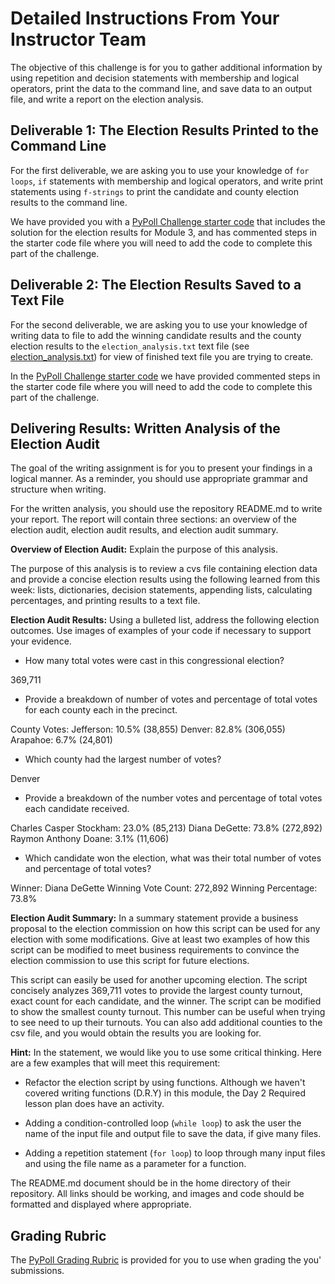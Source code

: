 # Detailed Instructions From Your Instructor Team

The objective of this challenge is for you to gather additional information by using repetition and decision statements with membership and logical operators, print the data to the command line, and save data to an output file, and write a report on the election analysis.

## Deliverable 1: The Election Results Printed to the Command Line

For the first deliverable, we are asking you to use your knowledge of `for loops`, `if` statements with membership and logical operators, and write print statements using `f-strings` to print the candidate and county election results to the command line.

We have provided you with a [PyPoll Challenge starter code](./Resources/Starter_code/PyPoll_challenge_starter_code.py) that includes the solution for the election results for Module 3, and has commented steps in the starter code file where you will need to add the code to complete this part of the challenge.

## Deliverable 2: The Election Results Saved to a Text File

For the second deliverable, we are asking you to use your knowledge of writing data to file to add the winning candidate results and the county election results to the `election_analysis.txt` text file (see [election_analysis.txt](./Analysis/election_analysis.txt)) for view of finished text file you are trying to create.

In the [PyPoll Challenge starter code](./Resources/Starter_code/PyPoll_challenge_starter_code.py) we have provided commented steps in the starter code file where you will need to add the code to complete this part of the challenge.

## Delivering Results: Written Analysis of the Election Audit

The goal of the writing assignment is for you to present your findings in a logical manner. As a reminder, you should use appropriate grammar and structure when writing.

For the written analysis, you should use the repository README.md to write your report. The report will contain three sections: an overview of the election audit, election audit results, and election audit summary.

**Overview of Election Audit:** Explain the purpose of this analysis. 

The purpose of this analysis is to review a cvs file containing election data and provide a concise election results using the following learned from this week: lists, dictionaries, decision statements, appending lists, calculating percentages, and printing results to a text file.

**Election Audit Results:** Using a bulleted list, address the following election outcomes. Use images of examples of your code if necessary to support your evidence.

- How many total votes were cast in this congressional election?

369,711

- Provide a breakdown of number of votes and percentage of total votes for each county each in the precinct.

County Votes:
Jefferson: 10.5% (38,855)
Denver: 82.8% (306,055)
Arapahoe: 6.7% (24,801)

- Which county had the largest number of votes?

Denver

- Provide a breakdown of the number votes and percentage of total votes each candidate received.

Charles Casper Stockham: 23.0% (85,213)
Diana DeGette: 73.8% (272,892)
Raymon Anthony Doane: 3.1% (11,606)

- Which candidate won the election, what was their total number of votes and percentage of total votes?

Winner: Diana DeGette
Winning Vote Count: 272,892
Winning Percentage: 73.8%

**Election Audit Summary:** In a summary statement provide a business proposal to the election commission on how this script can be used for any election with some modifications. Give at least two examples of how this script can be modified to meet business requirements to convince the election commission to use this script for future elections.

This script can easily be used for another upcoming election. The script concisely analyzes 369,711 votes to provide the largest county turnout, exact count for each candidate, and the winner. The script can be modified to show the smallest county turnout. This number can be useful when trying to see need to up their turnouts. You can also add additional counties to the csv file, and you would obtain the results you are looking for.

**Hint:** In the statement, we would like you to use some critical thinking. Here are a few examples that will meet this requirement:

* Refactor the election script by using functions.  Although we haven't covered writing functions (D.R.Y) in this module, the Day 2 Required lesson plan does have an activity.

* Adding a condition-controlled loop (`while loop`) to ask the user the name of the input file and output file to save the data, if give many files.

* Adding a repetition statement (`for loop`) to loop through many input files and using the file name as a parameter for a function.

The README.md document should be in the home directory of their repository. All links should be working, and images and code should be formatted and displayed where appropriate.

## Grading Rubric

The [PyPoll Grading Rubric](./Resources/PyPoll_Grading_Rubric.pdf) is provided for you to use when grading the you' submissions.
